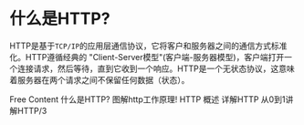 # 什么是HTTP?

HTTP是基于`TCP/IP`的应用层通信协议，它将客户和服务器之间的通信方式标准化。HTTP遵循经典的 "Client-Server模型"(客户端-服务器模型)，客户端打开一个连接请求，然后等待，直到它收到一个响应。HTTP是一个无状态协议，这意味着服务器在两个请求之间不保留任何数据（状态）。

<ResourceGroupTitle>Free Content</ResourceGroupTitle>
<BadgeLink colorScheme='yellow' badgeText='Read' href='https://www.cloudflare.com/zh-cn/learning/ddos/glossary/hypertext-transfer-protocol-http/'>什么是HTTP?</BadgeLink>
<BadgeLink colorScheme='yellow' badgeText='Read' href='https://howhttps.works/zh/why-do-we-need-https/'>图解http工作原理!</BadgeLink>
<BadgeLink colorScheme='yellow' badgeText='Read' href='https://developer.mozilla.org/zh-CN/docs/Web/HTTP/Overvieww'>HTTP 概述</BadgeLink>
<BadgeLink colorScheme='yellow' badgeText='Read' href='https://blog.csdn.net/hguisu/article/details/8680808'>详解HTTP</BadgeLink>
<BadgeLink colorScheme='yellow' badgeText='Read' href='https://posts.careerengine.us/p/62f05299f417e90965cad31c'>从0到1讲解HTTP/3</BadgeLink>
<!-- <BadgeLink badgeText='Watch' href='https://www.youtube.com/watch?v=iYM2zFP3Zn0'>HTTP Crash Course & Exploration</BadgeLink> -->
